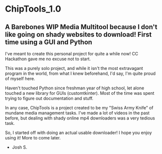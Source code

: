 # ChipTools_1.0
 A Barebones WIP Media Multitool because I don't like going on shady websites to download! First time using a GUI and Python
-----------------------------------------------------------------------------
I've meant to create this personal project for quite a while now!
CC Hackathon gave me no excuse not to start.

This was a purely solo project, and while it isn't the most extravagant program in the world, from what I knew beforehand, I'd
say, I'm quite proud of myself here.

Haven't touched Python since freshman year of high school, let alone touched a new library for GUIs (customtkinter).
Most of the time was spent trying to figure out documentation and stuff.

In any case, ChipTools is a project created to be my "Swiss Army Knife" of mundane media management tasks.
I've made a lot of videos in the past before, but dealing with shady online mp4 downloaders was a very tedious task.

So, I started off with doing an actual usable downloader!
I hope you enjoy using it! More to come later.

- Josh S.
